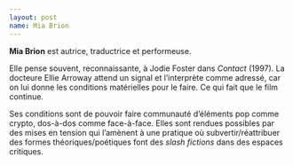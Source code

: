 ```yaml
---
layout: post
name: Mia Brion
---
```

**Mia Brion** est autrice, traductrice et performeuse. 

Elle pense souvent, reconnaissante, à Jodie Foster dans *Contact* (1997). La docteure Ellie Arroway attend un signal et l’interprète comme adressé, car on lui donne les conditions matérielles pour le faire. Ce qui fait que le film continue.

Ses conditions sont de pouvoir faire communauté d’éléments pop comme crypto, dos-à-dos comme face-à-face. Elles sont rendues possibles par des mises en tension qui l’amènent à une pratique où subvertir/réattribuer des formes théoriques/poétiques font des *slash fictions* dans des espaces critiques.